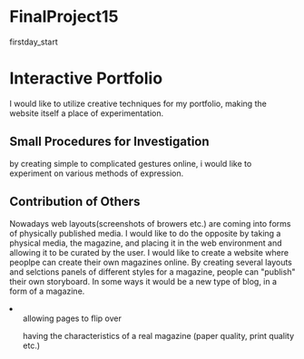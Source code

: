 # FinalProject15
firstday_start

<h1>Interactive Portfolio</h1>
<p>I would like to utilize creative techniques for my portfolio, making the website itself a place of experimentation.</p>

<h2>Small Procedures for Investigation</h2>
<p>by creating simple to complicated gestures online, i would like to experiment on various methods of expression.</p>

<h2>Contribution of Others</h2>
<p>Nowadays web layouts(screenshots of browers etc.) are coming into forms of physically published media. I would like to do the opposite by taking a physical media, the magazine, and placing it in the web environment and allowing it to be curated by the user. I would like to create a website where peoplpe can create their own magazines online. By creating several layouts and selctions panels of different styles for a magazine, people can "publish" their own storyboard. In some ways it would be a new type of blog, in a form of a magazine.</p>
<li>
<ul>allowing pages to flip over</ul>
<ul>having the characteristics of a real magazine (paper quality, print quality etc.)</ul>
</li>
